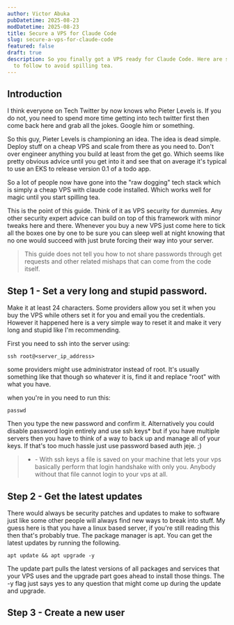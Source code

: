 ```yaml
---
author: Victor Abuka
pubDatetime: 2025-08-23
modDatetime: 2025-08-23
title: Secure a VPS for Claude Code
slug: secure-a-vps-for-claude-code
featured: false
draft: true
description: So you finally got a VPS ready for Claude Code. Here are some steps
  to follow to avoid spilling tea.
---
```

## Introduction

I think everyone on Tech Twitter by now knows who Pieter Levels is. If you do not, you need to spend more time getting into tech twitter first then come back here and grab all the jokes. Google him or something.

So this guy, Pieter Levels is championing an idea. The idea is dead simple. Deploy stuff on a cheap VPS and scale from there as you need to. Don't over engineer anything you build at least from the get go. Which seems like pretty obvious advice until you get into it and see that on average it's typical to use an EKS to release version 0.1 of a todo app.

So a lot of people now have gone into the "raw dogging" tech stack which is simply a cheap VPS with claude code installed. Which works well for magic until you start spilling tea.

This is the point of this guide. Think of it as VPS security for dummies. Any other security expert advice can build on top of this framework with minor tweaks here and there. Whenever you buy a new VPS just come here to tick all the boxes one by one to be sure you can sleep well at night knowing that no one would succeed with just brute forcing their way into your server.

> This guide does not tell you how to not share passwords through get requests and other related mishaps that can come from the code itself.

## Step 1 - Set a very long and stupid password.

Make it at least 24 characters. Some providers allow you set it when you buy the VPS while others set it for you and email you the credentials. However it happened here is a very simple way to reset it and make it very long and stupid like I'm recommending.

First you need to ssh into the server using:

```
ssh root@<server_ip_address> 
```

some providers might use administrator instead of root. It's usually something like that though so whatever it is, find it and replace "root" with what you have.

when you're in you need to run this:

```
passwd
```

Then you type the new password and confirm it. Alternatively you could disable password login entirely and use ssh keys\* but if you have multiple servers then you have to think of a way to back up and manage all of your keys. If that's too much hassle just use password based auth jeje. ;)

> *   \- With ssh keys a file is saved on your machine that lets your vps basically perform that login handshake with only you. Anybody without that file cannot login to your vps at all.
>     

## Step 2 - Get the latest updates

There would always be security patches and updates to make to software just like some other people will always find new ways to break into stuff. My guess here is that you have a linux based server, if you're still reading this then that's probably true. The package manager is apt. You can get the latest updates by running the following.

```
apt update && apt upgrade -y
```

The update part pulls the latest versions of all packages and services that your VPS uses and the upgrade part goes ahead to install those things. The -y flag just says yes to any question that might come up during the update and upgrade.

## Step 3 - Create a new user